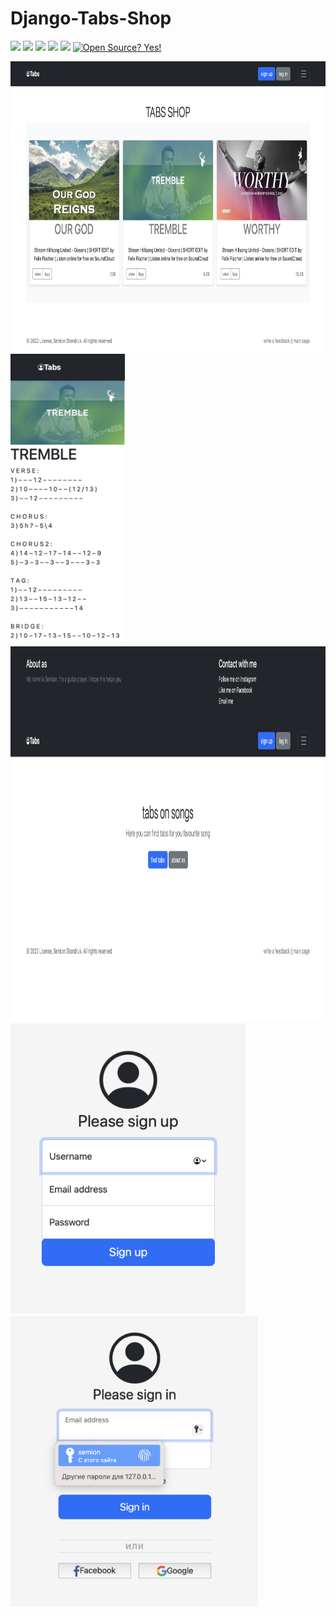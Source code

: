 # Django-Tabs-Shop
![](https://img.shields.io/badge/author-Semion%20Shandruk-brightgreen) ![](https://img.shields.io/badge/language-Python-brightgreen) ![](https://img.shields.io/github/issues/Semion-Sh/News-Telegram-Bot) ![](https://img.shields.io/github/forks/Semion-Sh/News-Telegram-Bot) ![](https://img.shields.io/github/stars/Semion-Sh/News-Telegram-Bot)
[![Open Source? Yes!](https://badgen.net/badge/Open%20Source%20%3F/Yes%21/green?icon=github)](https://github.com/Naereen/badges/)

<img src='github_media/Снимок экрана 2022-12-19 в 19.16.25.png' height="465"> <img src='github_media/Снимок экрана 2022-12-19 в 19.17.06.png' height="465">
<img src='github_media/Снимок экрана 2022-12-19 в 19.16.41.png' height="600">
<img src='github_media/Снимок экрана 2022-12-19 в 19.17.25.png' height="465"> <img src='github_media/Снимок экрана 2022-12-19 в 19.17.36.png' height="465">

